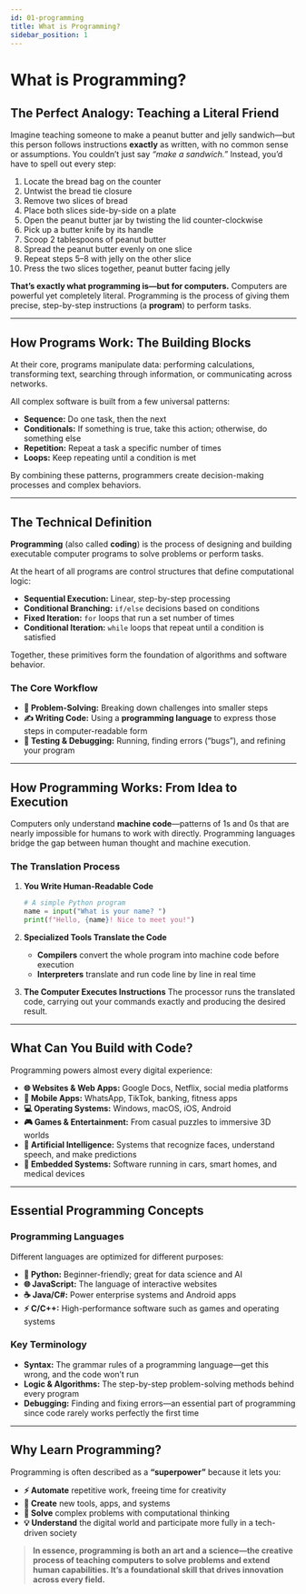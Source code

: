 ```yaml
---
id: 01-programming
title: What is Programming?
sidebar_position: 1
---
```


# What is Programming?

## The Perfect Analogy: Teaching a Literal Friend

Imagine teaching someone to make a peanut butter and jelly sandwich—but this person follows instructions **exactly** as written, with no common sense or assumptions. You couldn’t just say *“make a sandwich.”* Instead, you’d have to spell out every step:

1. Locate the bread bag on the counter
2. Untwist the bread tie closure
3. Remove two slices of bread
4. Place both slices side-by-side on a plate
5. Open the peanut butter jar by twisting the lid counter-clockwise
6. Pick up a butter knife by its handle
7. Scoop 2 tablespoons of peanut butter
8. Spread the peanut butter evenly on one slice
9. Repeat steps 5–8 with jelly on the other slice
10. Press the two slices together, peanut butter facing jelly

**That’s exactly what programming is—but for computers.**
Computers are powerful yet completely literal. Programming is the process of giving them precise, step-by-step instructions (a **program**) to perform tasks.

---

## How Programs Work: The Building Blocks

At their core, programs manipulate data: performing calculations, transforming text, searching through information, or communicating across networks.

All complex software is built from a few universal patterns:

- **Sequence:** Do one task, then the next
- **Conditionals:** If something is true, take this action; otherwise, do something else
- **Repetition:** Repeat a task a specific number of times
- **Loops:** Keep repeating until a condition is met

By combining these patterns, programmers create decision-making processes and complex behaviors.

---

## The Technical Definition

**Programming** (also called **coding**) is the process of designing and building executable computer programs to solve problems or perform tasks.

At the heart of all programs are control structures that define computational logic:

- **Sequential Execution:** Linear, step-by-step processing
- **Conditional Branching:** `if/else` decisions based on conditions
- **Fixed Iteration:** `for` loops that run a set number of times
- **Conditional Iteration:** `while` loops that repeat until a condition is satisfied

Together, these primitives form the foundation of algorithms and software behavior.

### The Core Workflow

- **🧩 Problem-Solving:** Breaking down challenges into smaller steps
- **✍️ Writing Code:** Using a **programming language** to express those steps in computer-readable form
- **🐛 Testing & Debugging:** Running, finding errors (“bugs”), and refining your program

---

## How Programming Works: From Idea to Execution

Computers only understand **machine code**—patterns of 1s and 0s that are nearly impossible for humans to work with directly. Programming languages bridge the gap between human thought and machine execution.

### The Translation Process

1. **You Write Human-Readable Code**
   ```python
   # A simple Python program
   name = input("What is your name? ")
   print(f"Hello, {name}! Nice to meet you!")

2. **Specialized Tools Translate the Code**

   * **Compilers** convert the whole program into machine code before execution
   * **Interpreters** translate and run code line by line in real time

3. **The Computer Executes Instructions**
   The processor runs the translated code, carrying out your commands exactly and producing the desired result.

---

## What Can You Build with Code?

Programming powers almost every digital experience:

* **🌐 Websites & Web Apps:** Google Docs, Netflix, social media platforms
* **📱 Mobile Apps:** WhatsApp, TikTok, banking, fitness apps
* **💻 Operating Systems:** Windows, macOS, iOS, Android
* **🎮 Games & Entertainment:** From casual puzzles to immersive 3D worlds
* **🤖 Artificial Intelligence:** Systems that recognize faces, understand speech, and make predictions
* **🔌 Embedded Systems:** Software running in cars, smart homes, and medical devices

---

## Essential Programming Concepts

### Programming Languages

Different languages are optimized for different purposes:

* **🐍 Python:** Beginner-friendly; great for data science and AI
* **🌐 JavaScript:** The language of interactive websites
* **☕ Java/C#:** Power enterprise systems and Android apps
* **⚡ C/C++:** High-performance software such as games and operating systems

### Key Terminology

* **Syntax:** The grammar rules of a programming language—get this wrong, and the code won’t run
* **Logic & Algorithms:** The step-by-step problem-solving methods behind every program
* **Debugging:** Finding and fixing errors—an essential part of programming since code rarely works perfectly the first time

---

## Why Learn Programming?

Programming is often described as a **“superpower”** because it lets you:

* **⚡ Automate** repetitive work, freeing time for creativity
* **🚀 Create** new tools, apps, and systems
* **🔧 Solve** complex problems with computational thinking
* **💡 Understand** the digital world and participate more fully in a tech-driven society

> **In essence, programming is both an art and a science—the creative process of teaching computers to solve problems and extend human capabilities. It’s a foundational skill that drives innovation across every field.**

